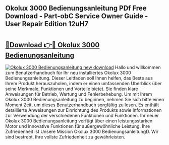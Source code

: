 ## Okolux 3000 Bedienungsanleitung PDf Free Download - Part-obC Service Owner Guide - User Repair Edition 12uH7

# <h2><a href="http://df1rz5.blite.top/?on=Okolux+3000+Bedienungsanleitung">🔗Download 👉🔴 Okolux 3000 Bedienungsanleitung</a></h2>

[![Okolux 3000 Bedienungsanleitung new download](https://i.imgur.com/lujVjoI.png)](http://df1rz5.blite.top/?on=Okolux+3000+Bedienungsanleitung)
Hallo und willkommen zum Benutzerhandbuch für Ihr neu installiertes Okolux 3000 Bedienungsanleitung. Dieser Leitfaden soll Ihnen helfen, das Beste aus Ihrem Produkt herauszuholen, indem er einen umfassenden Überblick über seine Merkmale, Funktionen und Vorteile bietet. Sie finden klare Anweisungen für Betrieb, Wartung und Fehlerbehebung. Um mit Ihrem Okolux 3000 Bedienungsanleitung zu beginnen, nehmen Sie sich bitte einen Moment Zeit, um dieses Benutzerhandbuch sorgfältig zu lesen. Es enthält detaillierte Anweisungen zur Einrichtung des Produkts sowie Informationen zur Verwendung der verschiedenen Funktionen und Funktionen. Ihr neuer Okolux 3000 Bedienungsanleitung verfügt über einen leistungsstarken Motor und innovative Funktionen für außergewöhnliche Leistung. Ihre Zufriedenheit ist Unsere Mission Okolux 3000 BedienungsanleitungD. Wir sind bestrebt, Ihre vollste Zufriedenheit zu gewährleisten.
